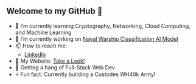 ## Welcome to my GitHub 👋
- 🌱 I’m currently learning Cryptography, Networking, Cloud Computing, and Machine Learning
- 🔭 I’m currently working on [Naval Warship Classification AI Model]() <br>
- 📫 How to reach me: <br>
  - [LinkedIn](www.linkedin.com/in/vincent-liu003)
- 🎨 My Website: [Take a Look!](https://vincent-wei-sheng-liu.com/) <br>
- 💬 Getting a hang of Full-Stack Web Dev
- ⚡ Fun fact: Currently building a Custodes WH40k Army! <br>
<!--
Here are some ideas to get you started:



- 👯 I’m looking to collaborate on ...
- 🤔 I’m looking for help with ...



-->
